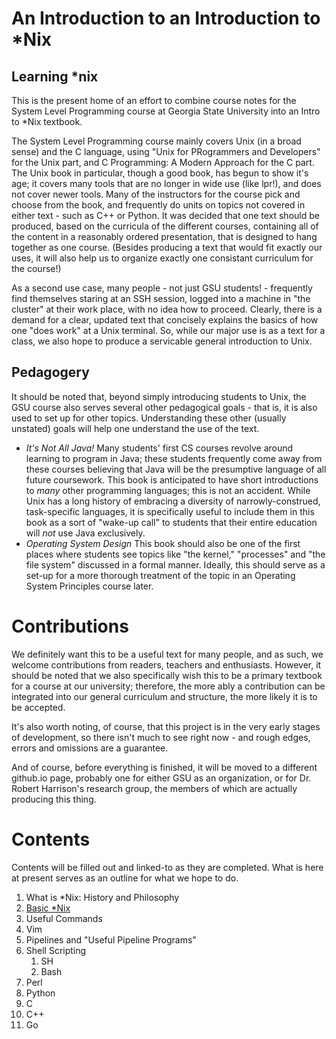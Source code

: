 # An Introduction to an Introduction to *Nix

## Learning *nix

This is the present home of an effort to combine course notes for the System Level Programming course at Georgia State University into an Intro to *Nix textbook.

The System Level Programming course mainly covers Unix (in a broad sense) and the C language, using "Unix for PRogrammers and Developers" for the Unix part, and C Programming: A Modern Approach for the C part.
The Unix book in particular, though a good book, has begun to show it's age; it covers many tools that are no longer in wide use (like lpr!), and does not cover newer tools.
Many of the instructors for the course pick and choose from the book, and frequently do units on topics not covered in either text - such as C++ or Python.
It was decided that one text should be produced, based on the curricula of the different courses, containing all of the content in a reasonably ordered presentation, that is designed to hang together as one course.
(Besides producing a text that would fit exactly our uses, it will also help us to organize exactly one consistant curriculum for the course!)

As a second use case, many people - not just GSU students! - frequently find themselves staring at an SSH session, logged into a machine in "the cluster" at their work place, with no idea how to proceed.
Clearly, there is a demand for a clear, updated text that concisely explains the basics of how one "does work" at a Unix terminal.
So, while our major use is as a text for a class, we also hope to produce a servicable general introduction to Unix.

## Pedagogery

It should be noted that, beyond simply introducing students to Unix, the GSU course also serves several other pedagogical goals - that is, it is also used to set up for other topics.
Understanding these other (usually unstated) goals will help one understand the use of the text.

- *It's Not All Java!* Many students' first CS courses revolve around learning to program in Java; these students frequently come away from these courses believing that Java will be the presumptive language of all future coursework.
This book is anticipated to have short introductions to *many* other programming languages; this is not an accident.  While Unix has a long history of embracing a diversity of narrowly-construed, task-specific languages, it is specifically useful to include them in this book as a sort of "wake-up call" to students that their entire education will *not* use Java exclusively.
- *Operating System Design* This book should also be one of the first places where students see topics like "the kernel," "processes" and "the file system" discussed in a formal manner.
Ideally, this should serve as a set-up for a more thorough treatment of the topic in an Operating System Principles course later.

# Contributions

We definitely want this to be a useful text for many people, and as such, we welcome contributions from readers, teachers and enthusiasts.
However, it should be noted that we also specifically wish this to be a primary textbook for a course at our university; therefore, the more ably a contribution can be integrated into our general curriculum and structure, the more likely it is to be accepted.

It's also worth noting, of course, that this project is in the very early stages of development, so there isn't much to see right now - and rough edges, errors and omissions are a guarantee.

And of course, before everything is finished, it will be moved to a different github.io page, probably one for either GSU as an organization, or for Dr. Robert Harrison's research group, the members of which are actually producing this thing.

# Contents

Contents will be filled out and linked-to as they are completed.
What is here at present serves as an outline for what we hope to do.

1. What is *Nix: History and Philosophy
1. [Basic \*Nix](ch_basics/basics "Basic *Nix")
1. Useful Commands
1. Vim
1. Pipelines and "Useful Pipeline Programs"
1. Shell Scripting
    1. SH
    1. Bash
1. Perl
1. Python
1. C
1. C++
1. Go
